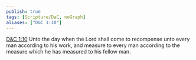 ```yaml
---
publish: true
tags: [Scripture/DaC, noGraph]
aliases: ["D&C 1:10"]
---
```

[D&C 1:10](https://churchofjesuschrist.org/study/scriptures/dc-testament/dc/1?lang=eng&id=p10#p10) Unto the day when the Lord shall come to recompense unto every man according to his work, and measure to every man according to the measure which he has measured to his fellow man.
